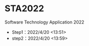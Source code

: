 # STA2022
Software Technology Application 2022
- Step1：2022/4/20 <13:51> 
- step2：2022/4/20 <13:59>
